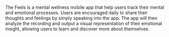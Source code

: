 The Feels is a mental wellness mobile app that help users track their mental and emotional processes. Users are encouraged daily to share their thoughts and feelings by simply speaking into the app. The app will then analyze the recording and output a visual representation of their emotional insight, allowing users to learn and discover more about themselves.